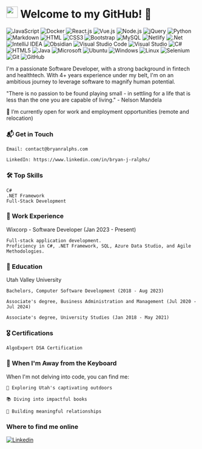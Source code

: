 <h1><img src="https://emojis.slackmojis.com/emojis/images/1531849430/4246/blob-sunglasses.gif?1531849430" width="30"/>
Welcome to my GitHub! 🚀</h1>

![JavaScript](https://img.shields.io/badge/JavaScript-F7DF1E?style=flat-square&logo=javascript&logoColor=black)
![Docker](https://img.shields.io/badge/Docker-0CC1F3?style=flat-square&logo=docker&logoColor=white)
![React.js](https://img.shields.io/badge/React.js-0081CB?style=flat-square&logo=react&logoColor=61DAFB)
![Vue.js](https://img.shields.io/badge/Vue.js-35495E?style=flat-square&logo=vue.js&logoColor=4FC08D)
![Node.js](https://img.shields.io/badge/Node.js-43853D?style=flat-square&logo=node.js&logoColor=white)
![jQuery](https://img.shields.io/badge/jQuery-0769AD?style=flat-square&logo=jquery&logoColor=white)
![Python](https://img.shields.io/badge/Python-3776AB?style=flat-square&logo=python&logoColor=white)
![Markdown](https://img.shields.io/badge/Markdown-000000?style=flat-square&logo=markdown&logoColor=white)
![HTML](https://img.shields.io/badge/HTML5-E34F26?style=flat-square&logo=html5&logoColor=white)
![CSS3](https://img.shields.io/badge/CSS3-1572B6?style=flat-square&logo=css3&logoColor=white)
![Bootstrap](https://img.shields.io/badge/Bootstrap-563D7C?style=flat-square&logo=bootstrap&logoColor=white)
![MySQL](https://img.shields.io/badge/MySQL-005C84?style=flat-square&logo=mysql&logoColor=white)
![Netlify](https://img.shields.io/badge/Netlify-00C7B7?style=flat-square&logo=netlify&logoColor=white)
![.Net](https://img.shields.io/badge/.NET-5C2D91?style=flat-square&logo=.net&logoColor=white)
![IntelliJ IDEA](https://img.shields.io/badge/IntelliJIDEA-000000.svg?style=flat-square&logo=intellij-idea&logoColor=white)
![Obsidian](https://img.shields.io/badge/Obsidian-%23483699.svg?style=flat-square&logo=obsidian&logoColor=white)
![Visual Studio Code](https://img.shields.io/badge/Visual%20Studio%20Code-0078d7.svg?style=flat-square&logo=visual-studio-code&logoColor=white)
![Visual Studio](https://img.shields.io/badge/Visual%20Studio-5C2D91.svg?style=flat-square&logo=visual-studio&logoColor=white)
![C#](https://img.shields.io/badge/c%23-%23239120.svg?style=flat-square&logo=c-sharp&logoColor=white)
![HTML5](https://img.shields.io/badge/html5-%23E34F26.svg?style=flat-square&logo=html5&logoColor=white)
![Java](https://img.shields.io/badge/java-%23ED8B00.svg?style=flat-square&logo=openjdk&logoColor=white)
![Microsoft](https://img.shields.io/badge/Microsoft-0078D4?style=flat-square&logo=microsoft&logoColor=white)
![Ubuntu](https://img.shields.io/badge/Ubuntu-E95420?style=flat-square&logo=ubuntu&logoColor=white)
![Windows](https://img.shields.io/badge/Windows-0078D6?style=flat-square&logo=windows&logoColor=white)
![Linux](https://img.shields.io/badge/Linux-FCC624?style=flat-square&logo=linux&logoColor=black)
![Selenium](https://img.shields.io/badge/-selenium-%43B02A?style=flat-square&logo=selenium&logoColor=white)
![Git](https://img.shields.io/badge/git-%23F05033.svg?style=flat-square&logo=git&logoColor=white)
![GitHub](https://img.shields.io/badge/github-%23121011.svg?style=flat-square&logo=github&logoColor=white)
  

I'm a passionate Software Developer, with a strong background in fintech and healthtech. With 4+ years experience under my belt, I'm on an ambitious journey to leverage software to magnify human potential.

"There is no passion to be found playing small - in settling for a life that is less than the one you are capable of living." - Nelson Mandela

👯 I’m currently open for work and employment opportunities (remote and relocation)
  
### 📬 Get in Touch

    Email: contact@bryanralphs.com
    
    LinkedIn: https://www.linkedin.com/in/bryan-j-ralphs/
    

### 🛠️ Top Skills

    C#
    .NET Framework
    Full-Stack Development

### 💼 Work Experience
Wixcorp - Software Developer (Jan 2023 - Present)

    Full-stack application development.
    Proficiency in C#, .NET Framework, SQL, Azure Data Studio, and Agile Methodologies.

### 📜 Education

Utah Valley University

    Bachelors, Computer Software Development (2018 - Aug 2023)
    
    Associate's degree, Business Administration and Management (Jul 2020 - Jul 2024)
    
    Associate's degree, University Studies (Jan 2018 - May 2021)
    
### 🎖️ Certifications

    AlgoExpert DSA Certification
    
### 🍃 When I'm Away from the Keyboard

When I'm not delving into code, you can find me:

    🌄 Exploring Utah's captivating outdoors
    
    📚 Diving into impactful books
    
    🤝 Building meaningful relationships

### Where to find me online

[![Linkedin](https://img.shields.io/badge/LinkedIn-0077B5?style=flat-square&logo=linkedin&logoColor=white)](https://www.linkedin.com/in/bryan-j-ralphs/) 
